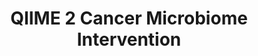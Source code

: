 ---
layout: tutorial_hands_on
title: QIIME 2 Cancer Microbiome Intervention 
hands_on: external
hands_on_url: "https://docs.qiime2.org/jupyterbooks/cancer-microbiome-intervention-tutorial/index.html#"
time_estimation: 10H
tags:
- metagenomics
- taxonomic profiling
- diversity
- microgalaxy
contributions:
    authorship:
    - qiime2
---